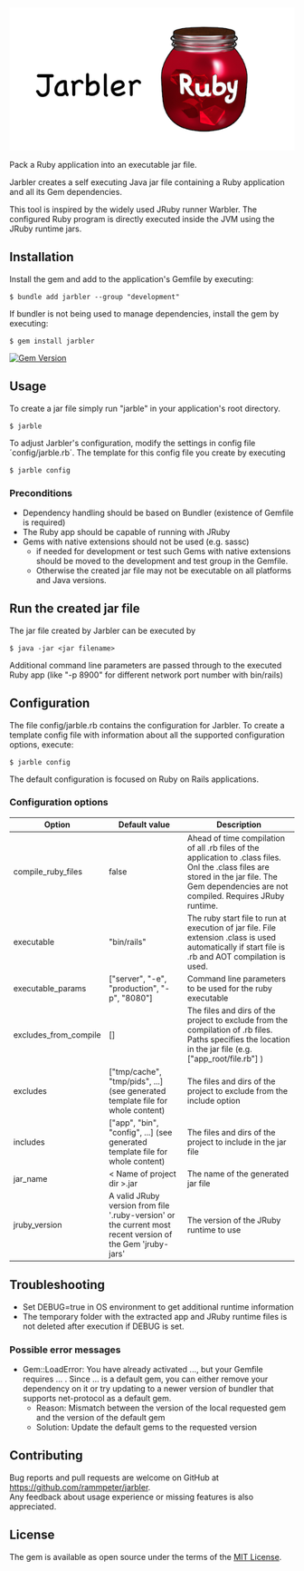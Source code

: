 ![# Jarbler](doc/images/jarbler_logo.png)

Pack a Ruby application into an executable jar file.

Jarbler creates a self executing Java jar file containing a Ruby application and all its Gem dependencies.

This tool is inspired by the widely used JRuby runner Warbler. 
The configured Ruby program is directly executed inside the JVM using the JRuby runtime jars.

## Installation

Install the gem and add to the application's Gemfile by executing:

    $ bundle add jarbler --group "development"

If bundler is not being used to manage dependencies, install the gem by executing:

    $ gem install jarbler
    
[![Gem Version](https://badge.fury.io/rb/jarbler.svg)](https://badge.fury.io/rb/jarbler)

## Usage

To create a jar file simply run "jarble" in your application's root directory.

    $ jarble
    
To adjust Jarbler's configuration, modify the settings in config file ´config/jarble.rb´. The template for this config file you create by executing

    $ jarble config

### Preconditions
* Dependency handling should be based on Bundler (existence of Gemfile is required)
* The Ruby app should be capable of running with JRuby
* Gems with native extensions should not be used (e.g. sassc)
  * if needed for development or test such Gems with native extensions should be moved to the development and test group in the Gemfile.
  * Otherwise the created jar file may not be executable on all platforms and Java versions.

## Run the created jar file
The jar file created by Jarbler can be executed by

    $ java -jar <jar filename>
    
Additional command line parameters are passed through to the executed Ruby app (like "-p 8900" for different network port number with bin/rails)

## Configuration

The file config/jarble.rb contains the configuration for Jarbler. 
To create a template config file with information about all the supported configuration options, execute:

    $ jarble config

The default configuration is focused on Ruby on Rails applications.<br>

### Configuration options
| Option                  | Default value                                                                                              | Description                                                                                                                                                                                    |
|-------------------------|------------------------------------------------------------------------------------------------------------|------------------------------------------------------------------------------------------------------------------------------------------------------------------------------------------------|
| compile_ruby_files      | false                                                                                                      | Ahead of time compilation of all .rb files of the application to .class files. Onl the .class files are stored in the jar file. The Gem dependencies are not compiled. Requires JRuby runtime. |
| executable              | "bin/rails"                                                                                                | The ruby start file to run at execution of jar file. File extension .class is used automatically if start file is .rb and AOT compilation is used.                                             |
| executable_params       | ["server", "-e", "production", "-p", "8080"]                                                               | Command line parameters to be used for the ruby executable                                                                                                                                     |
| excludes_from_compile   | []                                                                                                         | The files and dirs of the project to exclude from the compilation of .rb files. Paths specifies the location in the jar file (e.g. ["app_root/file.rb"] )                                      |
| excludes                | ["tmp/cache", "tmp/pids", ...] (see generated template file for whole content)                             | The files and dirs of the project to exclude from the include option                                                                                                                           |
| includes                | ["app", "bin", "config", ...] (see generated template file for whole content)                              | The files and dirs of the project to include in the jar file                                                                                                                                   |
| jar_name                | &lt; Name of project dir &gt;.jar                                                                          | The name of the generated jar file                                                                                                                                                             |
| jruby_version           | A valid JRuby version from file '.ruby-version' or the current most recent version of the Gem 'jruby-jars' | The version of the JRuby runtime to use                                                                                                                                                        |


## Troubleshooting
* Set DEBUG=true in OS environment to get additional runtime information
* The temporary folder with the extracted app and JRuby runtime files is not deleted after execution if DEBUG is set.

### Possible error messages
* Gem::LoadError: You have already activated ..., but your Gemfile requires ... . Since ... is a default gem, you can either remove your dependency on it or try updating to a newer version of bundler that supports net-protocol as a default gem.
  * Reason: Mismatch between the version of the local requested gem and the version of the default gem
  * Solution: Update the default gems to the requested version


## Contributing

Bug reports and pull requests are welcome on GitHub at https://github.com/rammpeter/jarbler. <br>
Any feedback about usage experience or missing features is also appreciated.

## License

The gem is available as open source under the terms of the [MIT License](https://opensource.org/licenses/MIT).
